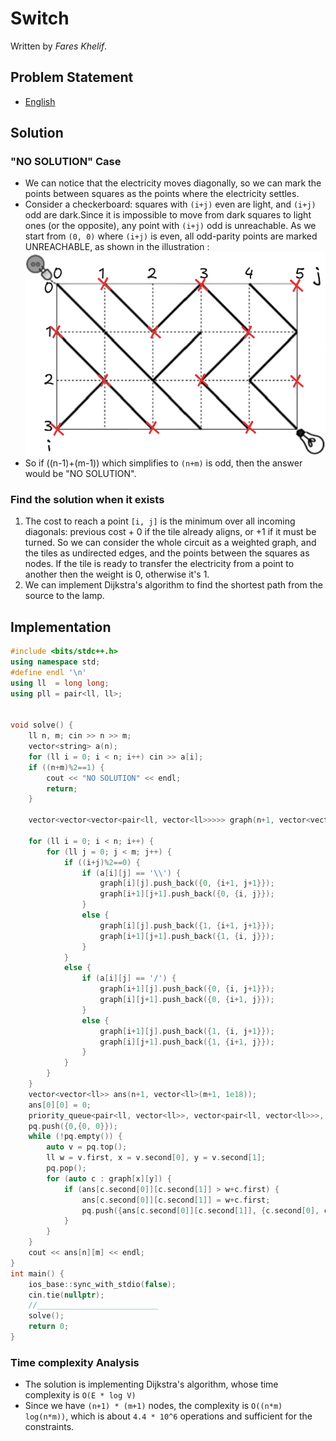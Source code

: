 # Switch

Written by _Fares Khelif_.


## Problem Statement

- [English](statements/switch.pdf)

## Solution

### "NO SOLUTION" Case
- We can notice that the electricity moves diagonally, so we can mark the points between squares as the points where the electricity settles.
- Consider a checkerboard: squares with `(i+j)` even are light, and `(i+j)` odd are dark.Since it is impossible to move from dark squares to light ones (or the opposite), any point with `(i+j)` odd is unreachable. As we start from `(0, 0)` where `(i+j)` is even, all odd-parity points are marked UNREACHABLE, as shown in the illustration :  ![](image.png)
- So if ((n-1)+(m-1)) which simplifies to `(n+m)` is odd, then the answer would be "NO SOLUTION".

### Find the solution when it exists 
1. The cost to reach a point `[i, j]` is the minimum over all incoming diagonals: previous cost + 0 if the tile already aligns, or +1 if it must be turned.
   So we can consider the whole circuit as a weighted graph, and the tiles as undirected edges, and the points between the squares as nodes. If the tile is ready to transfer the electricity from a point to another then the weight is 0, otherwise it's 1.
2. We can implement Dijkstra's algorithm to find the shortest path from the source to the lamp.

## Implementation 
```cpp
#include <bits/stdc++.h>  
using namespace std;  
#define endl '\n'  
using ll  = long long;  
using pll = pair<ll, ll>;  
  
  
void solve() {  
    ll n, m; cin >> n >> m;  
    vector<string> a(n);  
    for (ll i = 0; i < n; i++) cin >> a[i];  
    if ((n+m)%2==1) {  
        cout << "NO SOLUTION" << endl;  
        return;  
    }  
  
    vector<vector<vector<pair<ll, vector<ll>>>>> graph(n+1, vector<vector<pair<ll, vector<ll>>>>(m+1));  
  
    for (ll i = 0; i < n; i++) {  
        for (ll j = 0; j < m; j++) {  
            if ((i+j)%2==0) {  
                if (a[i][j] == '\\') {  
                    graph[i][j].push_back({0, {i+1, j+1}});  
                    graph[i+1][j+1].push_back({0, {i, j}});  
                }  
                else {  
                    graph[i][j].push_back({1, {i+1, j+1}});  
                    graph[i+1][j+1].push_back({1, {i, j}});  
                }  
            }  
            else {  
                if (a[i][j] == '/') {  
                    graph[i+1][j].push_back({0, {i, j+1}});  
                    graph[i][j+1].push_back({0, {i+1, j}});  
                }  
                else {  
                    graph[i+1][j].push_back({1, {i, j+1}});  
                    graph[i][j+1].push_back({1, {i+1, j}});  
                }  
            }  
        }  
    }  
    vector<vector<ll>> ans(n+1, vector<ll>(m+1, 1e18));  
    ans[0][0] = 0;  
    priority_queue<pair<ll, vector<ll>>, vector<pair<ll, vector<ll>>>, greater<pair<ll, vector<ll>>>> pq; // {cost of reaching, x, y}  
    pq.push({0,{0, 0}});  
    while (!pq.empty()) {  
        auto v = pq.top();  
        ll w = v.first, x = v.second[0], y = v.second[1];  
        pq.pop();  
        for (auto c : graph[x][y]) {  
            if (ans[c.second[0]][c.second[1]] > w+c.first) {  
                ans[c.second[0]][c.second[1]] = w+c.first;  
                pq.push({ans[c.second[0]][c.second[1]], {c.second[0], c.second[1]}});  
            }  
        }  
    }  
    cout << ans[n][m] << endl;  
}  
int main() {  
    ios_base::sync_with_stdio(false);  
    cin.tie(nullptr);  
    //___________________________  
    solve();  
    return 0;  
}
```

### Time complexity Analysis
- The solution is implementing Dijkstra's algorithm, whose time complexity is `O(E * log V)` 
- Since we have `(n+1) * (m+1)` nodes, the complexity is `O((n*m) log(n*m))`, which is about `4.4 * 10^6` operations and sufficient for the constraints.